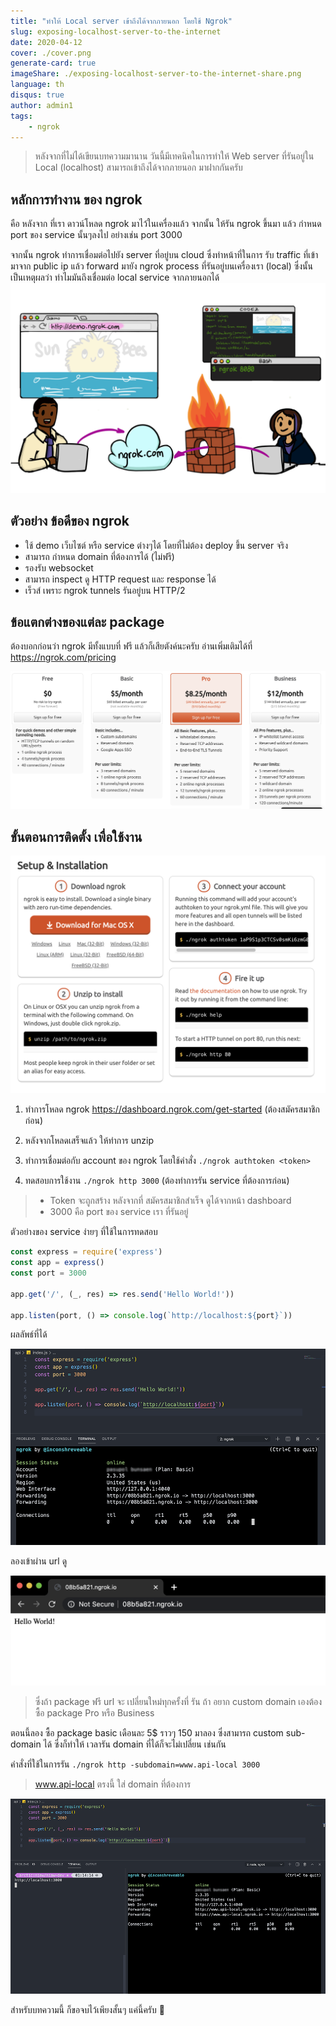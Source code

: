 ```yaml
---
title: "ทำให้ Local server เข้าถึงได้จากภายนอก โดยใช้ Ngrok"
slug: exposing-localhost-server-to-the-internet
date: 2020-04-12
cover: ./cover.png
generate-card: true
imageShare: ./exposing-localhost-server-to-the-internet-share.png
language: th
disqus: true
author: admin1
tags:
    - ngrok
---
```


>หลังจากที่ไม่ได้เขียนบทความมานาน วันนี้มีเทคนิคในการทำให้ Web server ที่รันอยู่ใน Local (localhost) สามารถเข้าถึงได้จากภายนอก มาฝากกันครับ

## หลักการทำงาน ของ ngrok

คือ หลังจาก ที่เรา ดาวน์โหลด ngrok มาไว้ในเครื่องแล้ว จากนั้น ให้รัน ngrok ขึ้นมา แล้ว กำหนด port ของ service นั้นๆลงไป อย่างเช่น port 3000
 
จากนั้น ngrok ทำการเชื่อมต่อไปยัง server ที่อยู่บน cloud ซึ่งทำหน้าที่ในการ รับ traffic ที่เข้ามาจาก public ip แล้ว forward มายัง ngrok process ที่รันอยู่บนเครื่องเรา (local) ซึ่งนั้น เป็นเหตุผลว่า ทำไมมันถึงเชื่อมต่อ local service จากภายนอกได้
![alt text](demo.png)

## ตัวอย่าง ข้อดีของ ngrok
- ใช้ demo เว็บไซต์ หรือ service ต่างๆได้ โดยที่ไม่ต้อง deploy ขึ้น server จริง
- สามารถ กำหนด domain ที่ต้องการได้ (ไม่ฟรี)
- รองรับ websocket
- สามารถ inspect ดู HTTP request และ response ได้
- เร็วส์ เพราะ ngrok tunnels รันอยู่บน HTTP/2

## ข้อแตกต่างของแต่ละ package
ต้องบอกก่อนว่า ngrok มีทั้งแบบที่ ฟรี แล้วก็เสียตังค์นะครับ อ่านเพิ่มเติมได้ที่ <a rel="noreferrer" href="https://ngrok.com/pricing" target="_blank">https://ngrok.com/pricing</a>

![alt text](pricing.png)

## ขั้นตอนการติดตั้ง เพื่อใช้งาน

![alt text](ngrok.png)

1. ทำการโหลด ngrok <a href="https://dashboard.ngrok.com/get-started" rel="noreferrer" target="_blank">https://dashboard.ngrok.com/get-started</a> (ต้องสมัครสมาชิกก่อน)

2. หลังจากโหลดเสร็จแล้ว ให้ทำการ unzip

3. ทำการเชื่อมต่อกับ account ของ ngrok โดยใช้คำสั่ง `./ngrok authtoken <token>`

4. ทดสอบการใช้งาน `./ngrok http 3000` (ต้องทำการรัน service ที่ต้องการก่อน)

> * Token จะถูกสร้าง หลังจากที่ สมัครสมาชิกสำเร็จ ดูได้จากหน้า dashboard
> * 3000 คือ port ของ service เรา ที่รันอยู่

ตัวอย่างของ service ง่ายๆ ที่ใช้ในการทดสอบ

``` javascript
const express = require('express')
const app = express()
const port = 3000

app.get('/', (_, res) => res.send('Hello World!'))

app.listen(port, () => console.log(`http://localhost:${port}`))

```

ผลลัพธ์ที่ได้

![alt text](result.png)

ลองเข้าผ่าน url ดู

![alt text](test.png)

> ซึ่งถ้า package ฟรี url จะ เปลี่ยนใหม่ทุกครั้งที่ รัน ถ้า อยาก custom domain เองต้องซื้อ package Pro หรือ Business

ตอนนี้ลอง ซื้อ package basic เดือนละ 5$ ราวๆ 150 มาลอง ซึ่งสามารถ custom sub-domain ได้ ซึ่งก็ทำให้ เวลารัน domain ที่ได้ก็จะไม่เปลี่ยน เช่นกัน

คำสั่งที่ใช้ในการรัน `./ngrok http -subdomain=www.api-local 3000`

> www.api-local ตรงนี้ ใส่ domain ที่ต้องการ

![alt text](cover.png)

สำหรับบทความนี้ ก็ขอจบไว้เพียงสั้นๆ แค่นี้ครับ 🙈